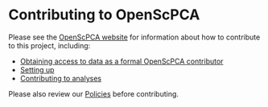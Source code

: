 # Contributing to OpenScPCA

Please see the [OpenScPCA website](https://openscpca.readthedocs.io/en/latest) for information about how to contribute to this project, including:


* [Obtaining access to data as a formal OpenScPCA contributor](https://openscpca.readthedocs.io/en/latest/#become-a-contributor)
* [Setting up](https://openscpca.readthedocs.io/en/latest/technical-setup)
* [Contributing to analyses](https://openscpca.readthedocs.io/en/latest/contributing-to-analyses)

Please also review our [Policies](https://openscpca.readthedocs.io/en/latest/policies) before contributing.

